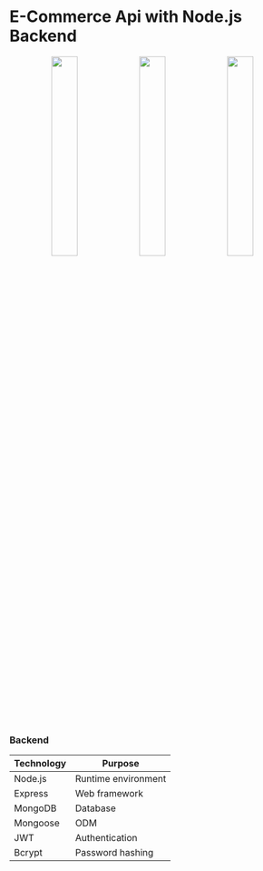 #  E-Commerce Api with Node.js Backend

<p align="center">
  <img src="https://github.com/user-attachments/assets/e99a066c-531b-4da9-b5f5-6d1c07c0bb57" width="30%" />
  <img src="https://github.com/user-attachments/assets/eda08435-373d-4583-be43-30f3526a5524" width="30%" />
  <img src="[https://github.com/user-attachments/assets/1b900967-ffb3-40e6-b671-11b3d6ff17a8](https://github.com/user-attachments/assets/c97bcf7e-3fcd-4c8c-ba10-40f87f29f221)" width="30%" />
</p>

### Backend
| Technology | Purpose |
|------------|---------|
| Node.js | Runtime environment |
| Express | Web framework |
| MongoDB | Database |
| Mongoose | ODM |
| JWT | Authentication |
| Bcrypt | Password hashing |
